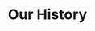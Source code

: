---
title: Our History
firstBox: 
 heading: 2000
 secondHeading: Pneumatic Leaf Springs
 text: Start of production of pneumatic springs and introduction of CAD computer-aided design systems for all spring models.
---